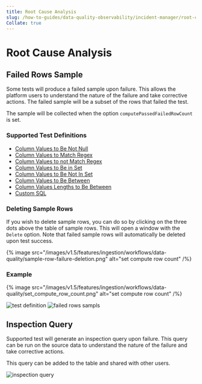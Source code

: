 ```yaml
---
title: Root Cause Analysis
slug: /how-to-guides/data-quality-observability/incident-manager/root-cause-analysis
Collate: true
---
```


# Root Cause Analysis

## Failed Rows Sample

Some tests will produce a failed sample upon failure. This allows the platform users to understand the nature of the failure and take corrective actions. The failed sample will be a subset of the rows that failed the test.

The sample will be collected when the option `computePassedFailedRowCount` is set.

### Supported Test Definitions

- [Column Values to Be Not Null](/how-to-guides/data-quality-observability/quality/tests-yaml#column-values-to-be-not-null)
- [Column Values to Match Regex](/how-to-guides/data-quality-observability/quality/tests-yaml#column-values-to-match-regex)
- [Column Values to not Match Regex](/how-to-guides/data-quality-observability/quality/tests-yaml#column-values-to-not-match-regex)
- [Column Values to Be in Set](/how-to-guides/data-quality-observability/quality/tests-yaml#column-values-to-be-in-set)
- [Column Values to Be Not In Set](/how-to-guides/data-quality-observability/quality/tests-yaml#column-values-to-be-not-in-set)
- [Column Values to Be Between](/how-to-guides/data-quality-observability/quality/tests-yaml#column-values-to-be-between)
- [Column Values Lengths to Be Between](/how-to-guides/data-quality-observability/quality/tests-yaml#column-values-lengths-to-be-between)
- [Custom SQL](/how-to-guides/data-quality-observability/quality/tests-yaml#table-custom-sql-test)

### Deleting Sample Rows
If you wish to delete sample rows, you can do so by clicking on the three dots above the table of sample rows. This will open a window with the `Delete` option. Note that failed sample rows will automatically be deleted upon test success.

{% image 
src="/images/v1.5/features/ingestion/workflows/data-quality/sample-row-failure-deletion.png"
alt="set compute row count"
/%}

### Example

{% image 
src="/images/v1.5/features/ingestion/workflows/data-quality/set_compute_row_count.png"
alt="set compute row count"
/%}

![test definition](/images/v1.5/features/ingestion/workflows/data-quality/failed_rows_sample_1.png)
![failed rows sampls](/images/v1.5/features/ingestion/workflows/data-quality/failed_rows_sample_2.png)

## Inspection Query

 Supported test will generate an inspection query upon failure. This query can be run on the source data to understand
 the nature of the failure and take corrective actions.

 This query can be added to the table and shared with other users.

 ![inspection query](/images/v1.5/features/ingestion/workflows/data-quality/inspection-query.png)